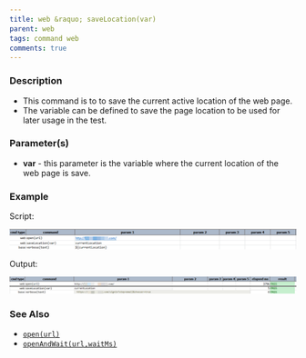 ```yaml
---
title: web &raquo; saveLocation(var)
parent: web
tags: command web
comments: true
---
```


### Description

*   This command is to to save the current active location of the web page.
*   The variable can be defined to save the page location to be used for later usage in the test.

### Parameter(s)

- **var** - this parameter is the variable where the current location of the web page is save.

### Example

Script:

![](image/saveLocation_01.png)

Output:

![](image/saveLocation_02.png)

### See Also

*   [`open(url)`](open(url))
*   [`openAndWait(url,waitMs)`](openAndWait(url,waitMs))